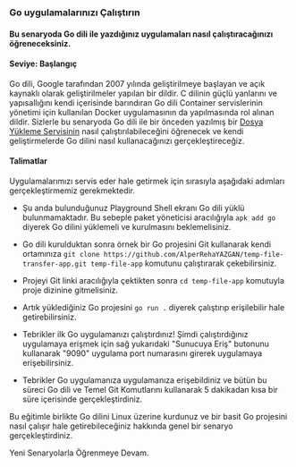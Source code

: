 ### Go uygulamalarınızı Çalıştırın

#### Bu senaryoda Go dili ile yazdığınız uygulamaları nasıl çalıştıracağınızı öğreneceksiniz.  

####  Seviye: Başlangıç

Go dili, Google tarafından 2007 yılında geliştirilmeye başlayan ve açık kaynaklı olarak geliştirilmeler yapılan bir dildir. C dilinin güçlü yanlarını ve yapısallığını kendi içerisinde barındıran Go dili Container servislerinin yönetimi için kullanılan Docker uygulamasının da yapılmasında rol alınan dildir. Sizlerle bu senaryoda Go dili ile bir önceden yazılmış bir [Dosya Yükleme Servisinin](https://github.com/AlperRehaYAZGAN/temp-file-transfer-app.git) nasıl çalıştırılabileceğini öğrenecek ve kendi geliştirmelerde Go dilini nasıl kullanacağınızı gerçekleştireceğiz.  

#### Talimatlar  

Uygulamalarımızı servis eder hale getirmek için sırasıyla aşağıdaki adımları gerçekleştirmemiz gerekmektedir.    

- Şu anda bulunduğunuz Playground Shell ekranı Go dili yüklü bulunmamaktadır. Bu sebeple paket yöneticisi aracılığıyla ``apk add go`` diyerek Go dilini yüklemeli ve kurulmasını beklemelisiniz.  

- Go dili kurulduktan sonra örnek bir Go projesini Git kullanarak kendi ortamınıza ``git clone https://github.com/AlperRehaYAZGAN/temp-file-transfer-app.git temp-file-app`` komutunu çalıştırarak çekebilirsiniz.  

- Projeyi Git linki aracılığıyla çektikten sonra ``cd temp-file-app`` komutuyla proje dizinine gitmelisiniz.  

- Artık yüklediğiniz Go projesini ``go run .`` diyerek çalıştırıp erişilebilir hale getirebilirsiniz.  

- Tebrikler ilk Go uygulamanızı çalıştırdınız! Şimdi çalıştırdığınız uygulamaya erişmek için sağ yukarıdaki "Sunucuya Eriş" butonunu kullanarak "9090" uygulama port numarasını girerek uygulamaya erişebilirsiniz.  

- Tebrikler Go uygulamanıza uygulamanıza erişebildiniz ve bütün bu süreci Go dili ve Temel Git Komutlarını kullanarak 5 dakikadan kısa bir süre içerisinde gerçekleştirdiniz.

Bu eğitimle birlikte Go dilini Linux üzerine kurdunuz ve bir basit Go projesini nasıl çalışır hale getirebileceğiniz hakkında genel bir senaryo gerçekleştirdiniz.  

Yeni Senaryolarla Öğrenmeye Devam.  


